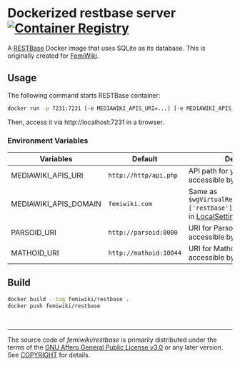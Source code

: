 Dockerized restbase server [![Container Registry]][Container Registry Link]
========

A [RESTBase] Docker image that uses SQLite as its database. This is originally created for [FemiWiki].

## Usage

The following command starts RESTBase container:

```sh
docker run -p 7231:7231 [-e MEDIAWIKI_APIS_URI=...] [-e MEDIAWIKI_APIS_DOMAIN=...] [-e PARSOID_URI=...] femiwiki/restbase
```

Then, access it via http://localhost:7231 in a browser.

### Environment Variables

Variables | Default | Description
--|--|--
MEDIAWIKI_APIS_URI | `http://http/api.php` | API path for you wiki. (must be accessible by docker container)
MEDIAWIKI_APIS_DOMAIN | `femiwiki.com` | Same as `$wgVirtualRestConfig['modules']['restbase']['domain']` defined in [LocalSettings.php](https://www.mediawiki.org/wiki/Manual:LocalSettings.php) ([details](https://www.mediawiki.org/wiki/RESTBase/Installation#Configuration))
PARSOID_URI | `http://parsoid:8000` | URI for Parsoid. (must be accessible by docker container)
MATHOID_URI | `http://mathoid:10044` | URI for Mathoid. (must be accessible by docker container)

## Build

```sh
docker build --tag femiwiki/restbase .
docker push femiwiki/restbase
```

&nbsp;

--------

The source code of *femiwiki/restbase* is primarily distributed under the terms
of the [GNU Affero General Public License v3.0] or any later version. See
[COPYRIGHT] for details.

[Container Registry]: https://badgen.net/badge/icon/docker?icon=docker&label
[Container Registry Link]: https://github.com/orgs/femiwiki/packages/container/restbase
[FemiWiki]: https://femiwiki.com
[RESTBase]: https://www.mediawiki.org/wiki/RESTBase
[GNU Affero General Public License v3.0]: LICENSE
[COPYRIGHT]: COPYRIGHT
